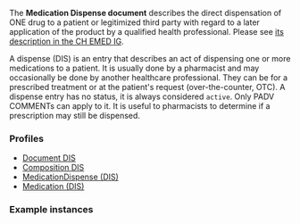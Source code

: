 The **Medication Dispense document** describes the direct dispensation of ONE drug to a patient or legitimized third party with regard to a later application of the product by a qualified health professional. Please see [its description in the CH EMED IG](http://fhir.ch/ig/ch-emed/medication-dispense-document.html).

A dispense (DIS) is an entry that describes an act of dispensing one or more medications to a patient.
It is usually done by a pharmacist and may occasionally be done by another healthcare professional.
They can be for a prescribed treatment or at the patient's request (over-the-counter, OTC).
A dispense entry has no status, it is always considered `active`.
Only PADV COMMENTs can apply to it.
It is useful to pharmacists to determine if a prescription may still be dispensed.

### Profiles

* [Document DIS](StructureDefinition-ch-emed-epr-document-medicationdispense.html)
* [Composition DIS](StructureDefinition-ch-emed-epr-composition-medicationdispense.html)
* [MedicationDispense (DIS)](StructureDefinition-ch-emed-epr-medicationdispense.html)
* [Medication (DIS)](StructureDefinition-ch-emed-epr-medication-medicationdispense.html)

### Example instances

